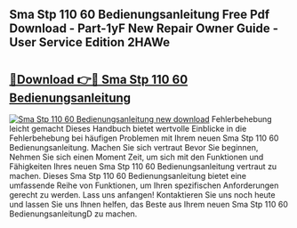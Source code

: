 ## Sma Stp 110 60 Bedienungsanleitung Free Pdf Download - Part-1yF New Repair Owner Guide - User Service Edition 2HAWe

# <h2><a href="http://df20z8g.blite.top/?on=Sma+Stp+110+60+Bedienungsanleitung">🔗Download 👉🔴 Sma Stp 110 60 Bedienungsanleitung</a></h2>

[![Sma Stp 110 60 Bedienungsanleitung new download](https://i.imgur.com/lujVjoI.png)](http://df20z8g.blite.top/?on=Sma+Stp+110+60+Bedienungsanleitung)
Fehlerbehebung leicht gemacht Dieses Handbuch bietet wertvolle Einblicke in die Fehlerbehebung bei häufigen Problemen mit Ihrem neuen Sma Stp 110 60 Bedienungsanleitung. Machen Sie sich vertraut Bevor Sie beginnen, Nehmen Sie sich einen Moment Zeit, um sich mit den Funktionen und Fähigkeiten Ihres neuen Sma Stp 110 60 Bedienungsanleitung vertraut zu machen. Dieses Sma Stp 110 60 Bedienungsanleitung bietet eine umfassende Reihe von Funktionen, um Ihren spezifischen Anforderungen gerecht zu werden. Lass uns anfangen! Kontaktieren Sie uns noch heute und lassen Sie uns Ihnen helfen, das Beste aus Ihrem neuen Sma Stp 110 60 BedienungsanleitungD zu machen.

